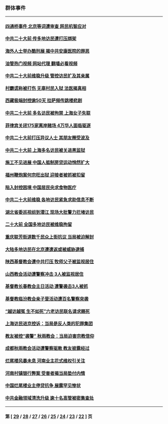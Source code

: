 ### 群体事件
---
#### [四通桥事件 北京等词遭审查 网民机智应对](../../pages/ncid279/n13845578.md?10161118) 
#### [中共二十大前 传多地访民遭打压绑架](../../pages/ncid279/n13843740.md?10161118) 
#### [海外人士举办酷刑展 揭中共安康医院的罪恶](../../pages/ncid279/n13842499.md?10161118) 
#### [油管热门视频 网站代理 翻墙必看视频](http://132.145.103.77:81/youtube.html?10161118)
#### [中共二十大前维稳升级 管控访民扩及其亲属](../../pages/ncid279/n13842240.md?10161118) 
#### [村霸谎称被打伤 无辜村民入狱 法医揭真相](../../pages/ncid279/n13838149.md?10161118) 
#### [西藏极端封控逾50天 拉萨频传跳楼悲剧](../../pages/ncid279/n13836551.md?10161118) 
#### [中共二十大前 多名访民被拘禁 上海女子失联](../../pages/ncid279/n13834363.md?10161118) 
#### [菲律宾关闭175家离岸赌场 4万华人面临驱逐](../../pages/ncid279/n13833169.md?10161118) 
#### [中共二十大前打压异议人士 其朋友圈受波及](../../pages/ncid279/n13833136.md?10161118) 
#### [中共二十大前 上海多名访民被关进黑监狱](../../pages/ncid279/n13829500.md?10161118) 
#### [施工不见进展 中国人抵制房贷运动悄然扩大](../../pages/ncid279/n13828435.md?10161118) 
#### [福州鞭炮案何宗旺出狱 迎接者被抓被扣留](../../pages/ncid279/n13824304.md?10161118) 
#### [陷入封控困境 中国居民央求食物医疗](../../pages/ncid279/n13823589.md?10161118) 
#### [中共二十大前维稳 各地访民紧急求助信息不断](../../pages/ncid279/n13822888.md?10161118) 
#### [湖北省委巡视组到潜江 现场大批警力拦堵访民](../../pages/ncid279/n13820243.md?10161118) 
#### [二十大前 全国多地访民被维稳拘留](../../pages/ncid279/n13819431.md?10161118) 
#### [重庆联芳街道数千民众上街抗议 当局被迫解封](../../pages/ncid279/n13812220.md?10161118) 
#### [大陆多地访民在北京遭遣返或被威胁逮捕](../../pages/ncid279/n13812104.md?10161118) 
#### [陕西基督教会遭中共打压 牧师父子被监视居住](../../pages/ncid279/n13811611.md?10161118) 
#### [山西教会活动遭警察冲击 3人被监视居住](../../pages/ncid279/n13808966.md?10161118) 
#### [基督教长春教会主日活动 遭警袭击3人被抓](../../pages/ncid279/n13806935.md?10161118) 
#### [基督教临汾教会亲子营活动遭百名警察突袭](../../pages/ncid279/n13806527.md?10161118) 
#### [“越访越冤 生不如死”六老访民联名请求赐死](../../pages/ncid279/n13805907.md?10161118) 
#### [上海访民进京控诉：当局是反人类的犯罪集团](../../pages/ncid279/n13803858.md?10161118) 
#### [教友被控“袭警” 秋雨教会：当局迫害宗教信仰](../../pages/ncid279/n13803563.md?10161118) 
#### [成都秋雨教会活动遭警察驱散 教友披露经过](../../pages/ncid279/n13802541.md?10161118) 
#### [烂尾楼风暴未息 河南业主花式维权引关注](../../pages/ncid279/n13794519.md?10161118) 
#### [河南村镇银行弊案 受害者揭当局垫付内情](../../pages/ncid279/n13791990.md?10161118) 
#### [中国烂尾楼业主停贷抗争 展露罕见惨状](../../pages/ncid279/n13787794.md?10161118) 
#### [中共金融领域清洗升级 逾十名高管被密集查处](../../pages/ncid279/n13782694.md?10161118) 

---
#### 第 [ [29](./29.md?10161118) / [28](./28.md?10161118) / [27](./27.md?10161118) / [26](./26.md?10161118) / [25](./25.md?10161118) / [24](./24.md?10161118) / [23](./23.md?10161118) / [22](./22.md?10161118) ] 页
